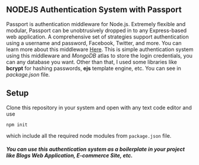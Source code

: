 ## NODEJS Authentication System with Passport

Passport is authentication middleware for Node.js. Extremely flexible and modular, Passport can be unobtrusively dropped in to any Express-based web application. A comprehensive set of strategies support authentication using a username and password, Facebook, Twitter, and more. You can learn more about this middleware [Here](http://www.passportjs.org/docs/downloads/html/ "Documentation").
This is simple authentication system using this middleware and _MongoDB_ atlas to store the login credentials, you can any database you want. Other than that, I used some libraries like **bcrypt** for hashing passwords, **ejs** template engine, etc. You can see in _package.json_ file.

## Setup

Clone this repository in your system and open with any text code editor and use

```
npm init
```

which include all the required node modules from `package.json` file.

##### You can use this authentication system as a boilerplate in your project like Blogs Web Application, E-commerce Site, etc.

